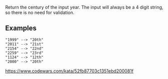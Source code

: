 Return the century of the input year. The input will always be a 4 digit string, so there is no need for validation.

## Examples
```
"1999" --> "20th"
"2011" --> "21st"
"2154" --> "22nd"
"2259" --> "23rd"
"1124" --> "12th"
"2000" --> "20th"
```

https://www.codewars.com/kata/52fb87703c1351ebd200081f